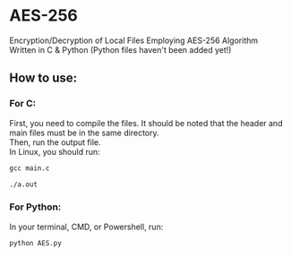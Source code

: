# AES-256
Encryption/Decryption of Local Files Employing AES-256 Algorithm<br />
Written in C & Python (Python files haven't been added yet!)<br />

## How to use:
### For C:
First, you need to compile the files. It should be noted that the header and main files must be in the same directory. <br />
Then, run the output file.<br />
In Linux, you should run:<br />
``` markdown
gcc main.c
```
``` markdown
./a.out
```
### For Python:
In your terminal, CMD, or Powershell, run:
``` markdown
python AES.py
```
